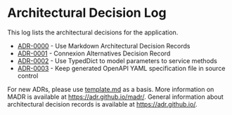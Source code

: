# Architectural Decision Log

This log lists the architectural decisions for the application.

<!-- adrlog -- Regenerate the content by using "adr-log -i". You can install it via "npm install -g adr-log" -->

* [ADR-0000](0000-use-markdown-architectural-decision-records.md) - Use Markdown Architectural Decision Records
* [ADR-0001](0001-connexion-replacement.md) - Connexion Alternatives Decision Record
* [ADR-0002](0002-use-typeddict-to-model-service-params.md) - Use TypedDict to model parameters to service methods
* [ADR-0003](0003-keep-generated-openapi-spec-to-source-control.md) - Keep generated OpenAPI YAML specification file in source control

<!-- adrlogstop -->

For new ADRs, please use [template.md](template.md) as a basis.
More information on MADR is available at <https://adr.github.io/madr/>.
General information about architectural decision records is available at <https://adr.github.io/>.
